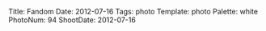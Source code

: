 Title: Fandom
Date: 2012-07-16
Tags: photo
Template: photo
Palette: white
PhotoNum: 94
ShootDate: 2012-07-16
